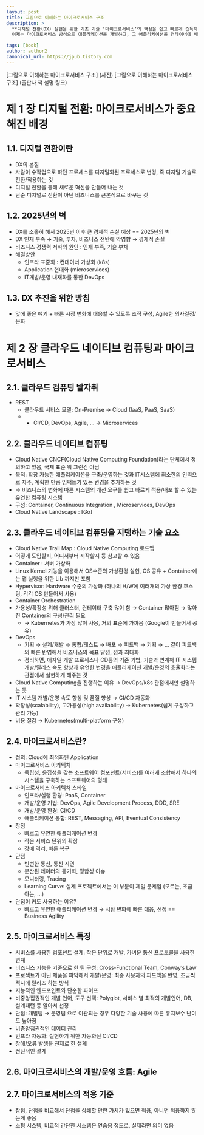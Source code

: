 ```yaml
---
layout: post
title: 그림으로 이해하는 마이크로서비스 구조
description: >
  **디지털 전환(DX) 실현을 위한 기초 기술 ‘마이크로서비스’의 핵심을 쉽고 빠르게 습득하자!**
  이제는 마이크로서비스 방식으로 애플리케이션을 개발하고, 그 애플리케이션을 컨테이너에 배포해서 실행하며, 오케스트레이션 기능을 통해 컨테이너화된 애플리케이션을 운영한다. 이 책은 바로 이 마이크로서비스가 무엇인지, 애자일이 무엇인지, 클라우드가 무엇인지, 그리고 디지털 혁신이 무엇인지 등 마이크로서비스와 관련된 기술 요소를 폭넓게 다루면서 그 핵심을 한눈에 볼 수 있도록 그림과 함께 쉽게 설명한다.

tags: [book]
author: author2
canonical_url: https://jpub.tistory.com
---
```


[그림으로 이해하는 마이크로서비스 구조] (사진)
[그림으로 이해하는 마이크로서비스 구조] (출판사 책 설명 링크)

# 제 1 장 디지털 전환: 마이크로서비스가 중요해진 배경
## 1.1. 디지털 전환이란
- DX의 본질
- 사람이 수작업으로 하던 프로세스를 디지털화된 프로세스로 변경, 즉 디지털 기술로 전환/적용하는 것
- 디지털 전환을 통해 새로운 혁신을 만들어 내는 것
- 단순 디지털로 전환이 아닌 비즈니스를 근본적으로 바꾸는 것

## 1.2. 2025년의 벽
- DX를 소홀히 해서 2025년 이후 큰 경제적 손실 예상 == 2025년의 벽
- DX 인재 부족 → 기술, 투자, 비즈니스 전반에 악영향 → 경제적 손실
- 비즈니스 경쟁력 저하의 원인 : 인재 부족, 기술 부채
- 해결방안
  - 인프라 표준화 : 컨테이너 가상화 (k8s)
  - Application 현대화 (microservices)
  - IT개발/운영 내재화를 통한 DevOps

## 1.3. DX 추진을 위한 방침
- 앞에 좋은 얘기 + 빠른 시장 변화에 대응할 수 있도록 조직 구성, Agile한 의사결정/문화

# 제 2 장 클라우드 네이티브 컴퓨팅과 마이크로서비스
## 2.1. 클라우드 컴퓨팅 발자취
- REST
  - 클라우드 서비스 모델: On-Premise → Cloud (IaaS, PaaS, SaaS)
  - + CI/CD, DevOps, Agile, … → Microservices

## 2.2. 클라우드 네이티브 컴퓨팅
- Cloud Native
  CNCF(Cloud Native Computing Foundation)라는 단체에서 정의하고 있음, 국제 표준 뭐 그런건 아님
- 목적: 확장 가능한 애플리케이션을 구축/운영하는 것과 IT시스템에 최소한의 인력으로 자주, 계획한 만큼 임팩트가 있는 변경을 추가하는 것
- → 비즈니스의 변화에 따른 시스템의 개선 요구를 쉽고 빠르게 적용/배포 할 수 있는 유연한 컴퓨팅 시스템
- 구성: Container, Continuous Integration , Microservices, DevOps
- Cloud Native Landscape : [Go]
## 2.3. 클라우드 네이티브 컴퓨팅을 지탱하는 기술 요소
- Cloud Native Trail Map : Cloud Native Computing 로드맵
- 어떻게 도입할지, 어디서부터 시작할지 등 참고할 수 있음
- Container : 서버 가상화
- Linux Kernel 기능을 이용해서 OS수준의 가상환경 실현, OS 공유 + Container에는 앱 실행을 위한 Lib 까지만 포함
- Hypervisor: Hardware 수준의 가상화 (하나의 H/W에 여러개의 가상 환경 호스팅, 각각 OS 만들어서 사용)
- Container Orchestration
- 가용성/확장성 위해 클러스터, 컨테이터 구축 많이 함 → Container 많아짐 → 많아진 Container의 구성/관리 필요
  - → Kubernetes가 가장 많이 사용, 거의 표준에 가까움 (Google이 만들어서 공유)
- DevOps
  - 기획 → 설계/개발 → 통합/테스트 → 배포 → 피드백 → 기획 → … 같이 피드백의 빠른 반영해서 비즈니스의 목표 달성, 성과 최대화
  - 정리하면, 애자일 개발 프로세스나 CD등의 기존 기법, 기술과 연계해 IT 시스템 개발/릴리스 속도 향상과 유연한 변경을 애플리케이션 개발/운영의 효율화라는 관점에서 실현하게 해주는 것
- Cloud Native Computing을 진행하는 이유 → DevOps/k8s 관점에서만 설명하는 듯
- IT 시스템 개발/운영 속도 향상 및 품질 향상 → CI/CD 자동화
- 확장성(scalability), 고가용성(high availability) → Kubernetes(쉽게 구성하고 관리 가능)
- 비용 절감 → Kubernetes(multi-platform 구성)

## 2.4. 마이크로서비스란?
- 정의: Cloud에 최적화된 Application
- 마이크로서비스 아키텍처
  - 독립성, 응집성을 갖는 소프트웨어 컴포넌트(서비스)를 여러개 조합해서 하나의 시스템을 구축하는 소프트웨어의 형태
- 마이크로서비스 아키텍처 스타일
  - 인프라/실행 환경: PaaS, Container
  - 개발/운영 기법: DevOps, Agile Development Process, DDD, SRE
  - 개발/운영 환경: CI/CD
  - 애플리케이션 통합: REST, Messaging, API, Eventual Consistency
- 장점
  - 빠르고 유연한 애플리케이션 변경
  - 작은 서비스 단위의 확장
  - 장애 격리, 빠른 복구
- 단점
  - 빈번한 통신, 통신 지연
  - 분산된 데이터의 동기화, 정합성 이슈
  - 모니터링, Tracing
  - Learning Curve: 실제 프로젝트에서는 이 부분이 제일 문제임 (모르는, 조금 아는, …)
- 단점이 커도 사용하는 이유?
  - 빠르고 유연한 애플리케이션 변경 → 시장 변화에 빠른 대응, 선점 == Business Agility

## 2.5. 마이크로서비스 특징
- 서비스를 사용한 컴포넌트 설계: 작은 단위로 개발, 가벼운 통신 프로토콜을 사용한 연계
- 비즈니스 기능을 기준으로 한 팀 구성: Cross-Functional Team, Conway’s Law
- 프로젝트가 아닌 제품을 파악해서 개발/운영: 최종 사용자의 피드백을 반영, 조금씩 적시에 릴리즈 하는 방식
- 지능적인 엔드포인트와 단순한 파이프
- 비중앙집권적인 개발 언어, 도구 선택: Polyglot, 서비스 별 최적의 개발언어, DB, 설계패턴 등 알아서 선정
- 단점: 개발팀 → 운영팀 으로 이관되는 경우 다양한 기술 사용에 따른 유지보수 난이도 높아짐
- 비중양집권적인 데이터 관리
- 인프라 자동화: 실현하기 위한 자동화된 CI/CD
- 장애/오류 발생을 전제로 한 설계
- 선진적인 설계

## 2.6. 마이크로서비스의 개발/운영 흐름: Agile

## 2.7. 마이크로서비스의 적용 기준
- 장점, 단점을 비교해서 단점을 상쇄할 만한 가치가 있으면 적용, 아니면 적용하지 않는게 좋음
- 소형 시스템, 비교적 간단한 시스템은 연습용 정도로, 실제라면 의미 없음
